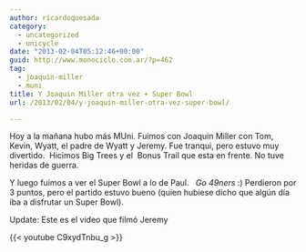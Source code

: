```yaml
---
author: ricardoquesada
category:
  - uncategorized
  - unicycle
date: "2013-02-04T05:12:46+00:00"
guid: http://www.monociclo.com.ar/?p=462
tag:
  - joaquin-miller
  - muni
title: Y Joaquin Miller otra vez + Super Bowl
url: /2013/02/04/y-joaquin-miller-otra-vez-super-bowl/

---
```

Hoy a la mañana hubo más MUni. Fuimos con Joaquin Miller con Tom, Kevin, Wyatt, el padre de Wyatt y Jeremy. Fue tranqui, pero estuvo muy divertido.  Hicimos Big Trees y el  Bonus Trail que esta en frente. No tuve heridas de guerra.

Y luego fuimos a ver el Super Bowl a lo de Paul.   _Go 49ners_ :) Perdieron por 3 puntos, pero el partido estuvo bueno (quien hubiese dicho que algún día iba a disfrutar un Super Bowl).

Update: Este es el video que filmó Jeremy

{{< youtube C9xydTnbu_g >}}

